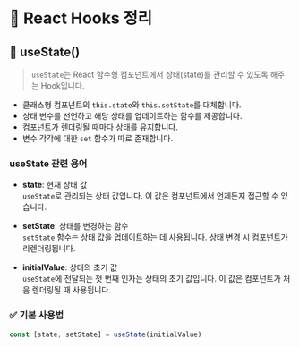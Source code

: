 # 📘 React Hooks 정리

## 🔹 useState()

> `useState`는 React 함수형 컴포넌트에서 상태(state)를 관리할 수 있도록 해주는 Hook입니다.

- 클래스형 컴포넌트의 `this.state`와 `this.setState`를 대체합니다.
- 상태 변수를 선언하고 해당 상태를 업데이트하는 함수를 제공합니다.
- 컴포넌트가 렌더링될 때마다 상태를 유지합니다.
- 변수 각각에 대한 `set` 함수가 따로 존재합니다.

### useState 관련 용어

- **state**: 현재 상태 값  
  `useState`로 관리되는 상태 값입니다. 이 값은 컴포넌트에서 언제든지 접근할 수 있습니다.

- **setState**: 상태를 변경하는 함수  
  `setState` 함수는 상태 값을 업데이트하는 데 사용됩니다. 상태 변경 시 컴포넌트가 리렌더링됩니다.

- **initialValue**: 상태의 초기 값  
  `useState`에 전달되는 첫 번째 인자는 상태의 초기 값입니다. 이 값은 컴포넌트가 처음 렌더링될 때 사용됩니다.


### ✅ 기본 사용법

```jsx
const [state, setState] = useState(initialValue)



